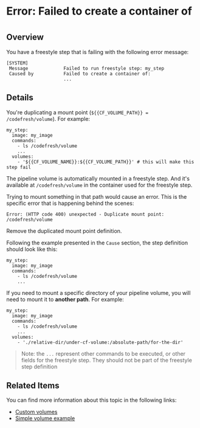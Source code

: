 # Error: Failed to create a container of

#

## Overview

You have a freestyle step that is failing with the following error message:

    
    
    [SYSTEM]                                                                 
     Message             Failed to run freestyle step: my_step
     Caused by           Failed to create a container of:
                         ...
    

## Details

You're duplicating a mount point (`${{CF_VOLUME_PATH}} = /codefresh/volume`).
For example:

    
    
    my_step:
      image: my_image
      commands:
        - ls /codefresh/volume
        ...
      volumes:
        - '${{CF_VOLUME_NAME}}:${{CF_VOLUME_PATH}}' # this will make this step fail
    

The pipeline volume is automatically mounted in a freestyle step. And it's
available at `/codefresh/volume` in the container used for the freestyle step.

Trying to mount something in that path would cause an error. This is the
specific error that is happening behind the scenes:

    
    
    Error: (HTTP code 400) unexpected - Duplicate mount point: /codefresh/volume
    

Remove the duplicated mount point definition.

Following the example presented in the `Cause` section, the step definition
should look like this:

    
    
    my_step:
      image: my_image
      commands:
        - ls /codefresh/volume
        ...
    

If you need to mount a specific directory of your pipeline volume, you will
need to mount it to **another path**. For example:

    
    
    my_step:
      image: my_image
      commands:
        - ls /codefresh/volume
        ...
      volumes:
        - './relative-dir/under-cf-volume:/absolute-path/for-the-dir'
    

> Note: the `...` represent other commands to be executed, or other fields for
> the freestyle step. They should not be part of the freestyle step definition

## Related Items

You can find more information about this topic in the following links:

  * [Custom volumes](https://codefresh.io/docs/docs/codefresh-yaml/steps/freestyle/#custom-volumes)
  * [Simple volume example](https://codefresh.io/docs/docs/codefresh-yaml/steps/freestyle/#simple-volume-example)


